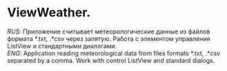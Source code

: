 # ViewWeather.
<i>RUS</i>: Приложение считывает метеорологические данные из файлов формата *.txt, .*csv через запятую. Работа с элементом управления ListView и стандартными диалогами. <br/>
<i>ENG</i>: Application reading meteorological data from files formats *.txt, .*csv separated by a comma. Work with control ListView and standard dialogs.
